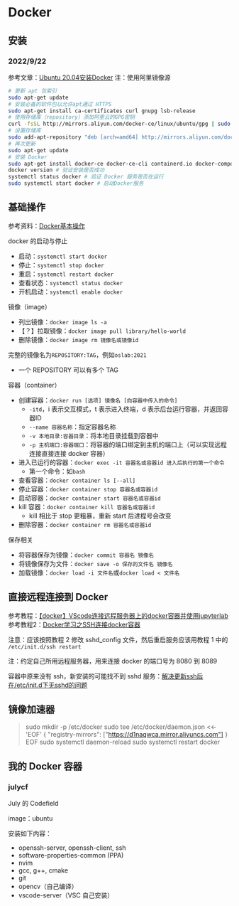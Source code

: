 # Docker

## 安装
### 2022/9/22
参考文章：[Ubuntu 20.04安装Docker](https://www.cnblogs.com/Can-daydayup/p/16472375.html)
注：使用阿里镜像源

```bash
# 更新 apt 包索引
sudo apt-get update
# 安装必备的软件包以允许apt通过 HTTPS 
sudo apt-get install ca-certificates curl gnupg lsb-release
# 使用存储库（repository）添加阿里云的GPG密钥
curl -fsSL http://mirrors.aliyun.com/docker-ce/linux/ubuntu/gpg | sudo apt-key add -
# 设置存储库
sudo add-apt-repository "deb [arch=amd64] http://mirrors.aliyun.com/docker-ce/linux/ubuntu $(lsb_release -cs) stable"
# 再次更新
sudo apt-get update
# 安装 Docker
sudo apt-get install docker-ce docker-ce-cli containerd.io docker-compose-plugin
docker version # 验证安装是否成功
systemctl status docker # 验证 Docker 服务是否在运行
sudo systemctl start docker # 启动Docker服务
```

## 基础操作
参考资料：[Docker基本操作](https://blog.csdn.net/m0_37714245/article/details/81713477)

docker 的启动与停止
* 启动：`systemctl start docker`
* 停止：`systemctl stop docker`
* 重启：`systemctl restart docker`
* 查看状态：`systemctl status docker`
* 开机启动：`systemctl enable docker`

镜像（image）
* 列出镜像：`docker image ls -a`
* 【？】拉取镜像：`docker image pull library/hello-world`
* 删除镜像：`docker image rm 镜像名或镜像id`

完整的镜像名为`REPOSITORY:TAG`，例如`oslab:2021`
* 一个 REPOSITORY 可以有多个 TAG

容器（container）
* 创建容器：`docker run [选项] 镜像名 [向容器中传入的命令]`
	- `-itd`，i 表示交互模式，t 表示进入终端，d 表示后台运行容器，并返回容器ID
	- `--name 容器名称`：指定容器名称
	- `-v 本地目录:容器目录`：将本地目录挂载到容器中
	- `-p 主机端口:容器端口`：将容器的端口绑定到主机的端口上（可以实现远程连接直接连接 docker 容器）
* 进入已运行的容器：`docker exec -it 容器名或容器id 进入后执行的第一个命令`
	- 第一个命令：如`bash`
* 查看容器：`docker container ls [--all]`
* 停止容器：`docker container stop 容器名或容器id`
* 启动容器：`docker container start 容器名或容器id`
* kill 容器：`docker container kill 容器名或容器id`
	- kill 相比于 stop 更粗暴，重新 start 后进程号会改变
* 删除容器：`docker container rm 容器名或容器id`

保存相关
* 将容器保存为镜像：`docker commit 容器名 镜像名`
* 将镜像保存为文件：`docker save -o 保存的文件名 镜像名`
* 加载镜像：`docker load -i 文件名`或`docker load < 文件名`

## 直接远程连接到 Docker
参考教程：[【docker】VScode连接远程服务器上的docker容器并使用jupyterlab](https://blog.csdn.net/u011119817/article/details/115966917)
参考教程2：[Docker学习之SSH连接docker容器](https://cloud.tencent.com/developer/article/1550935)

注意：应该按照教程 2 修改 sshd_config 文件，然后重启服务应该用教程 1 中的 `/etc/init.d/ssh restart`

注：约定自己所用远程服务器，用来连接 docker 的端口号为 8080 到 8089

容器中原来没有 ssh，新安装的可能找不到 sshd 服务：[解决更新ssh后在/etc/init.d下无sshd的问题](https://www.cnblogs.com/ninicwang/p/10512155.html)

## 镜像加速器
> sudo mkdir -p /etc/docker
> sudo tee /etc/docker/daemon.json <<-'EOF'
> {
>   "registry-mirrors": ["https://d1naqwca.mirror.aliyuncs.com"]
> }
> EOF
> sudo systemctl daemon-reload
> sudo systemctl restart docker

## 我的 Docker 容器
### julycf
July 的 Codefield

image：ubuntu

安装如下内容：
* openssh-server, openssh-client, ssh
* software-properties-common (PPA)
* nvim
* gcc, g++, cmake
* git
* opencv（自己编译）
* vscode-server（VSC 自己安装）
